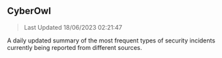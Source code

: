 ## CyberOwl 
> Last Updated 18/06/2023 02:21:47 


A daily updated summary of the most frequent types of security incidents currently being reported from different sources.

